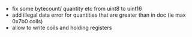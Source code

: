 * fix some bytecount/ quantity etc from uint8 to uint16
* add illegal data error for quantities that are greater than in doc (ie max 0x7b0 coils)
* allow to write coils and holding registers
